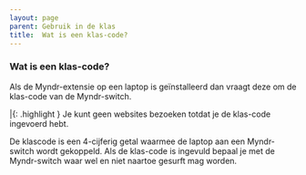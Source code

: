 ```yaml
---
layout: page
parent: Gebruik in de klas
title:  Wat is een klas-code? 
---
```


### Wat is een klas-code?

Als de Myndr-extensie op een laptop is geïnstalleerd dan vraagt deze om de klas-code van de Myndr-switch.

|{: .highlight }
Je kunt geen websites bezoeken totdat je de klas-code ingevoerd hebt.

De klascode is een 4-cijferig getal waarmee de laptop aan een Myndr-switch wordt gekoppeld. Als de klas-code is ingevuld bepaal je met de Myndr-switch waar wel en niet naartoe gesurft mag worden. 


